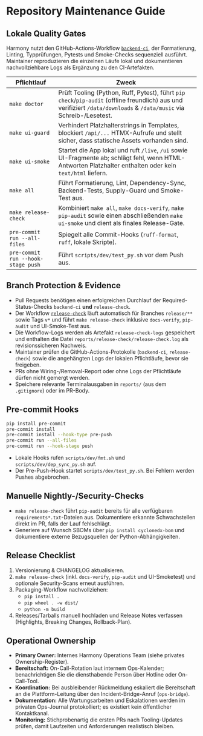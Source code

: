 # Repository Maintenance Guide

## Lokale Quality Gates

Harmony nutzt den GitHub-Actions-Workflow [`backend-ci`](../../.github/workflows/ci.yml), der Formatierung, Linting, Typprüfungen, Pytests und Smoke-Checks sequenziell ausführt. Maintainer reproduzieren die einzelnen Läufe lokal und dokumentieren nachvollziehbare Logs als Ergänzung zu den CI-Artefakten.

| Pflichtlauf | Zweck |
| ------------ | ----- |
| `make doctor` | Prüft Tooling (Python, Ruff, Pytest), führt `pip check`/`pip-audit` (offline freundlich) aus und verifiziert `/data/downloads` & `/data/music` via Schreib-/Lesetest. |
| `make ui-guard` | Verhindert Platzhalterstrings in Templates, blockiert `/api/...` HTMX-Aufrufe und stellt sicher, dass statische Assets vorhanden sind. |
| `make ui-smoke` | Startet die App lokal und ruft `/live`, `/ui` sowie UI-Fragmente ab; schlägt fehl, wenn HTML-Antworten Platzhalter enthalten oder kein `text/html` liefern. |
| `make all` | Führt Formatierung, Lint, Dependency-Sync, Backend-Tests, Supply-Guard und Smoke-Test aus. |
| `make release-check` | Kombiniert `make all`, `make docs-verify`, `make pip-audit` sowie einen abschließenden `make ui-smoke` und dient als finales Release-Gate. |
| `pre-commit run --all-files` | Spiegelt alle Commit-Hooks (`ruff-format`, `ruff`, lokale Skripte). |
| `pre-commit run --hook-stage push` | Führt `scripts/dev/test_py.sh` vor dem Push aus. |

## Branch Protection & Evidence

- Pull Requests benötigen einen erfolgreichen Durchlauf der Required-Status-Checks `backend-ci` **und** `release-check`.
- Der Workflow [`release-check`](../../.github/workflows/release-check.yml) läuft automatisch für Branches `release/**` sowie Tags `v*` und führt `make release-check` inklusive `docs-verify`, `pip-audit` und UI-Smoke-Test aus.
- Die Workflow-Logs werden als Artefakt `release-check-logs` gespeichert und enthalten die Datei `reports/release-check/release-check.log` als revisionssicheren Nachweis.
- Maintainer prüfen die GitHub-Actions-Protokolle (`backend-ci`, `release-check`) sowie die angehängten Logs der lokalen Pflichtläufe, bevor sie freigeben.
- PRs ohne Wiring-/Removal-Report oder ohne Logs der Pflichtläufe dürfen nicht gemergt werden.
- Speichere relevante Terminalausgaben in `reports/` (aus dem `.gitignore`) oder im PR-Body.

## Pre-commit Hooks

```bash
pip install pre-commit
pre-commit install
pre-commit install --hook-type pre-push
pre-commit run --all-files
pre-commit run --hook-stage push
```

- Lokale Hooks rufen `scripts/dev/fmt.sh` und `scripts/dev/dep_sync_py.sh` auf.
- Der Pre-Push-Hook startet `scripts/dev/test_py.sh`. Bei Fehlern werden Pushes abgebrochen.

## Manuelle Nightly-/Security-Checks

- `make release-check` führt `pip-audit` bereits für alle verfügbaren `requirements*.txt`-Dateien aus. Dokumentiere erkannte
  Schwachstellen direkt im PR, falls der Lauf fehlschlägt.
- Generiere auf Wunsch SBOMs über `pip install cyclonedx-bom` und dokumentiere externe Bezugsquellen der Python-Abhängigkeiten.

## Release Checklist

1. Versionierung & CHANGELOG aktualisieren.
2. `make release-check` (inkl. `docs-verify`, `pip-audit` und UI-Smoketest) und optionale Security-Scans erneut ausführen.
3. Packaging-Workflow nachvollziehen:
   - `pip install .`
   - `pip wheel . -w dist/`
   - `python -m build`
4. Releases/Tarballs manuell hochladen und Release Notes verfassen (Highlights, Breaking Changes, Rollback-Plan).

## Operational Ownership

- **Primary Owner:** Internes Harmony Operations Team (siehe privates Ownership-Register).
- **Bereitschaft:** On-Call-Rotation laut internem Ops-Kalender; benachrichtigen Sie die diensthabende Person über Hotline oder On-Call-Tool.
- **Koordination:** Bei ausbleibender Rückmeldung eskaliert die Bereitschaft an die Plattform-Leitung über den Incident-Bridge-Anruf (`ops-bridge`).
- **Dokumentation:** Alle Wartungsarbeiten und Eskalationen werden im privaten Ops-Journal protokolliert; es existiert kein öffentlicher Kontaktkanal.
- **Monitoring:** Stichprobenartig die ersten PRs nach Tooling-Updates prüfen, damit Laufzeiten und Anforderungen realistisch bleiben.
